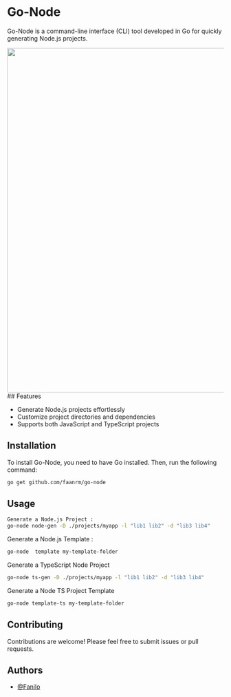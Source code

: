# Go-Node

Go-Node is a command-line interface (CLI) tool developed in Go for quickly generating Node.js projects.

<img width="800" src="./home.gif">
## Features

- Generate Node.js projects effortlessly
- Customize project directories and dependencies
- Supports both JavaScript and TypeScript projects

## Installation

To install Go-Node, you need to have Go installed. Then, run the following command:

```bash
go get github.com/faanrm/go-node
```

## Usage

```bash
Generate a Node.js Project :
go-node node-gen -D ./projects/myapp -l "lib1 lib2" -d "lib3 lib4"
```

Generate a Node.js Template :

```bash
go-node  template my-template-folder
```

Generate a TypeScript Node Project

```bash
go-node ts-gen -D ./projects/myapp -l "lib1 lib2" -d "lib3 lib4"
```

Generate a Node TS Project Template

```bash
go-node template-ts my-template-folder
```

## Contributing

Contributions are welcome! Please feel free to submit issues or pull requests.

## Authors

- [@Fanilo](https://www.github.com/faanrm)